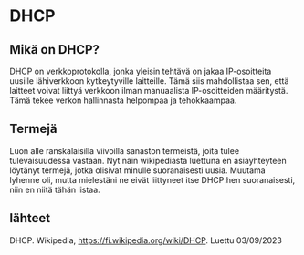 # DHCP

## Mikä on DHCP?

DHCP on verkkoprotokolla, jonka yleisin tehtävä on jakaa IP-osoitteita uusille lähiverkkoon kytkeytyville laitteille. Tämä siis mahdollistaa sen, että laitteet voivat liittyä verkkoon ilman manuaalista IP-osoitteiden määritystä. Tämä tekee verkon hallinnasta helpompaa ja tehokkaampaa.


## Termejä
Luon alle ranskalaisilla viivoilla sanaston termeistä, joita tulee tulevaisuudessa vastaan. Nyt näin wikipediasta luettuna en asiayhteyteen löytänyt termejä, jotka olisivat minulle suoranaisesti uusia. Muutama lyhenne oli, mutta mielestäni ne eivät liittyneet itse DHCP:hen suoranaisesti, niin en niitä tähän listaa.





## lähteet
DHCP. Wikipedia, https://fi.wikipedia.org/wiki/DHCP. Luettu 03/09/2023
